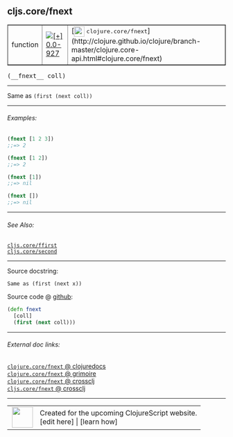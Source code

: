 ## cljs.core/fnext



 <table border="1">
<tr>
<td>function</td>
<td><a href="https://github.com/cljsinfo/cljs-api-docs/tree/0.0-927"><img valign="middle" alt="[+] 0.0-927" title="Added in 0.0-927" src="https://img.shields.io/badge/+-0.0--927-lightgrey.svg"></a> </td>
<td>
[<img height="24px" valign="middle" src="http://i.imgur.com/1GjPKvB.png"> <samp>clojure.core/fnext</samp>](http://clojure.github.io/clojure/branch-master/clojure.core-api.html#clojure.core/fnext)
</td>
</tr>
</table>


 <samp>
(__fnext__ coll)<br>
</samp>

---

Same as `(first (next coll))`

---

###### Examples:

```clj
(fnext [1 2 3])
;;=> 2

(fnext [1 2])
;;=> 2

(fnext [1])
;;=> nil

(fnext [])
;;=> nil
```

---

###### See Also:

[`cljs.core/ffirst`](cljs.core_ffirst.md)<br>
[`cljs.core/second`](cljs.core_second.md)<br>

---


Source docstring:

```
Same as (first (next x))
```


Source code @ [github](https://github.com/clojure/clojurescript/blob/r1552/src/cljs/cljs/core.cljs#L742-L745):

```clj
(defn fnext
  [coll]
  (first (next coll)))
```

<!--
Repo - tag - source tree - lines:

 <pre>
clojurescript @ r1552
└── src
    └── cljs
        └── cljs
            └── <ins>[core.cljs:742-745](https://github.com/clojure/clojurescript/blob/r1552/src/cljs/cljs/core.cljs#L742-L745)</ins>
</pre>

-->

---



###### External doc links:

[`clojure.core/fnext` @ clojuredocs](http://clojuredocs.org/clojure.core/fnext)<br>
[`clojure.core/fnext` @ grimoire](http://conj.io/store/v1/org.clojure/clojure/1.7.0-beta3/clj/clojure.core/fnext/)<br>
[`clojure.core/fnext` @ crossclj](http://crossclj.info/fun/clojure.core/fnext.html)<br>
[`cljs.core/fnext` @ crossclj](http://crossclj.info/fun/cljs.core.cljs/fnext.html)<br>

---

 <table>
<tr><td>
<img valign="middle" align="right" width="48px" src="http://i.imgur.com/Hi20huC.png">
</td><td>
Created for the upcoming ClojureScript website.<br>
[edit here] | [learn how]
</td></tr></table>

[edit here]:https://github.com/cljsinfo/cljs-api-docs/blob/master/cljsdoc/cljs.core_fnext.cljsdoc
[learn how]:https://github.com/cljsinfo/cljs-api-docs/wiki/cljsdoc-files

<!--

This information was too distracting to show to readers, but I'll leave it
commented here since it is helpful to:

- pretty-print the data used to generate this document
- and show how to retrieve that data



The API data for this symbol:

```clj
{:description "Same as `(first (next coll))`",
 :ns "cljs.core",
 :name "fnext",
 :signature ["[coll]"],
 :history [["+" "0.0-927"]],
 :type "function",
 :related ["cljs.core/ffirst" "cljs.core/second"],
 :full-name-encode "cljs.core_fnext",
 :source {:code "(defn fnext\n  [coll]\n  (first (next coll)))",
          :title "Source code",
          :repo "clojurescript",
          :tag "r1552",
          :filename "src/cljs/cljs/core.cljs",
          :lines [742 745]},
 :examples [{:id "92383f",
             :content "```clj\n(fnext [1 2 3])\n;;=> 2\n\n(fnext [1 2])\n;;=> 2\n\n(fnext [1])\n;;=> nil\n\n(fnext [])\n;;=> nil\n```"}],
 :full-name "cljs.core/fnext",
 :clj-symbol "clojure.core/fnext",
 :docstring "Same as (first (next x))"}

```

Retrieve the API data for this symbol:

```clj
;; from Clojure REPL
(require '[clojure.edn :as edn])
(-> (slurp "https://raw.githubusercontent.com/cljsinfo/cljs-api-docs/catalog/cljs-api.edn")
    (edn/read-string)
    (get-in [:symbols "cljs.core/fnext"]))
```

-->
